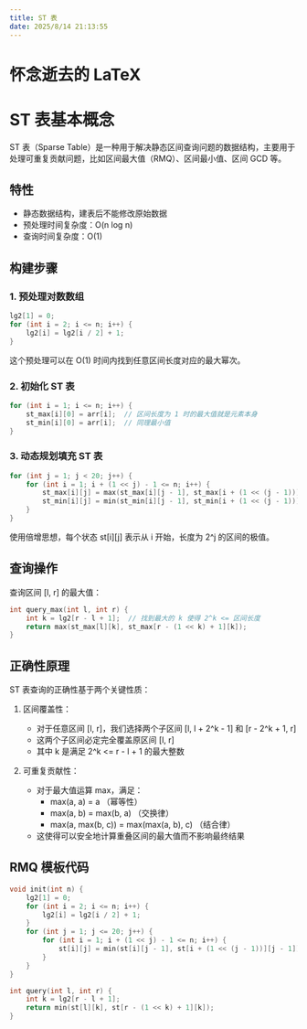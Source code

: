 ```yaml
---
title: ST 表
date: 2025/8/14 21:13:55
---
```

# 怀念逝去的 LaTeX

# ST 表基本概念

ST 表（Sparse Table）是一种用于解决静态区间查询问题的数据结构，主要用于处理可重复贡献问题，比如区间最大值（RMQ）、区间最小值、区间 GCD 等。

## 特性
- 静态数据结构，建表后不能修改原始数据
- 预处理时间复杂度：O(n log n)
- 查询时间复杂度：O(1)

## 构建步骤

### 1. 预处理对数数组
```cpp
lg2[1] = 0;
for (int i = 2; i <= n; i++) {
    lg2[i] = lg2[i / 2] + 1;
}
```
这个预处理可以在 O(1) 时间内找到任意区间长度对应的最大幂次。

### 2. 初始化 ST 表
```cpp
for (int i = 1; i <= n; i++) {
    st_max[i][0] = arr[i];  // 区间长度为 1 时的最大值就是元素本身
    st_min[i][0] = arr[i];  // 同理最小值
}
```

### 3. 动态规划填充 ST 表
```cpp
for (int j = 1; j < 20; j++) {
    for (int i = 1; i + (1 << j) - 1 <= n; i++) {
        st_max[i][j] = max(st_max[i][j - 1], st_max[i + (1 << (j - 1))][j - 1]);
        st_min[i][j] = min(st_min[i][j - 1], st_min[i + (1 << (j - 1))][j - 1]);
    }
}
```
使用倍增思想，每个状态 st[i][j] 表示从 i 开始，长度为 2^j 的区间的极值。

## 查询操作
查询区间 [l, r] 的最大值：
```cpp
int query_max(int l, int r) {
    int k = lg2[r - l + 1];  // 找到最大的 k 使得 2^k <= 区间长度
    return max(st_max[l][k], st_max[r - (1 << k) + 1][k]);
}
```

## 正确性原理

ST 表查询的正确性基于两个关键性质：

1. 区间覆盖性：
   - 对于任意区间 [l, r]，我们选择两个子区间 [l, l + 2^k - 1] 和 [r - 2^k + 1, r]
   - 这两个子区间必定完全覆盖原区间 [l, r]
   - 其中 k 是满足 2^k <= r - l + 1 的最大整数

2. 可重复贡献性：
   - 对于最大值运算 max，满足：
     * max(a, a) = a （幂等性）
     * max(a, b) = max(b, a) （交换律）
     * max(a, max(b, c)) = max(max(a, b), c) （结合律）
   - 这使得可以安全地计算重叠区间的最大值而不影响最终结果

## RMQ 模板代码

```cpp
void init(int n) {
    lg2[1] = 0;
    for (int i = 2; i <= n; i++) {
        lg2[i] = lg2[i / 2] + 1;
    }
    for (int j = 1; j <= 20; j++) {
        for (int i = 1; i + (1 << j) - 1 <= n; i++) {
            st[i][j] = min(st[i][j - 1], st[i + (1 << (j - 1))][j - 1]);
        }
    }
}

int query(int l, int r) {
    int k = lg2[r - l + 1];
    return min(st[l][k], st[r - (1 << k) + 1][k]);
}

```
